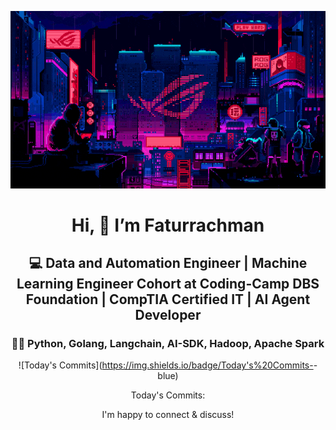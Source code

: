<div align="center">
  
  ![Banner GIF](images/desktop-neon-gaming.gif)

  # Hi, 👋 I’m Faturrachman

  ## 💻 Data and Automation Engineer | Machine Learning Engineer Cohort at Coding-Camp DBS Foundation | CompTIA Certified IT | AI Agent Developer

  ### 👩‍💻 Python, Golang, Langchain, AI-SDK, Hadoop, Apache Spark

  ![Today's Commits](https://img.shields.io/badge/Today's%20Commits-<!-- TODAY_COMMITS -->-blue)

  Today's Commits: <!-- TODAY_COMMITS -->

  I'm happy to connect & discuss!
</div>
